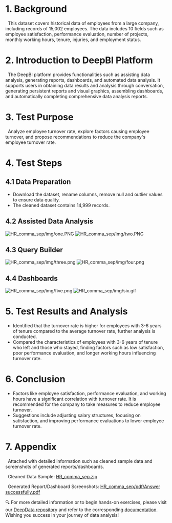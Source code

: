 # 1. Background
 
  This dataset covers historical data of employees from a large company, including records of 15,002 employees. The data includes 10 fields such as employee satisfaction, performance evaluation, number of projects, monthly working hours, tenure, injuries, and employment status.
# 2. Introduction to DeepBI Platform
  
  The DeepBI platform provides functionalities such as assisting data analysis, generating reports, dashboards, and automated data analysis. It supports users in obtaining data results and analysis through conversation, generating persistent reports and visual graphics, assembling dashboards, and automatically completing comprehensive data analysis reports.
# 3. Test Purpose

  Analyze employee turnover rate, explore factors causing employee turnover, and propose recommendations to reduce the company's employee turnover rate.
# 4. Test Steps
## 4.1  Data Preparation

- Download the dataset, rename columns, remove null and outlier values to ensure data quality.
- The cleaned dataset contains 14,999 records.
## 4.2  Assisted Data Analysis
![HR_comma_sep/img/one.PNG](./img/one.PNG)
![HR_comma_sep/img/two.PNG](./img/two.PNG)
## 4.3 Query Builder
![HR_comma_sep/img/three.png](./img/three.png)
![HR_comma_sep/img/four.png](./img/four.png)
## 4.4 Dashboards
![HR_comma_sep/img/five.png](./img/five.png)
![HR_comma_sep/img/six.gif](./img/six.gif)
# 5. Test Results and Analysis

- Identified that the turnover rate is higher for employees with 3-6 years of tenure compared to the average turnover rate, further analysis is conducted.
- Compared the characteristics of employees with 3-6 years of tenure who left and those who stayed, finding factors such as low satisfaction, poor performance evaluation, and longer working hours influencing turnover rate.
# 6. Conclusion

- Factors like employee satisfaction, performance evaluation, and working hours have a significant correlation with turnover rate. It is recommended for the company to take measures to reduce employee turnover.
- Suggestions include adjusting salary structures, focusing on satisfaction, and improving performance evaluations to lower employee turnover rate.
# 7. Appendix

  Attached with detailed information such as cleaned sample data and screenshots of generated reports/dashboards.

  Cleaned Data Sample:
[HR_comma_sep.zip](./data/HR_comma_sep.zip)

  Generated Report/Dashboard Screenshots:
[HR_comma_sep/pdf/Answer successfully.pdf](./pdf/Answer%20successfully.pdf)

🔍 For more detailed information or to begin hands-on exercises, please visit our [DeepData repository](https://github.com/DeepInsight-AI/DeepData) and refer to the corresponding [documentation](https://deepthought.feishu.cn/wiki/space/7323090769442193412?ccm_open_type=lark_wiki_spaceLink&open_tab_from=wiki_home). Wishing you success in your journey of data analysis!
